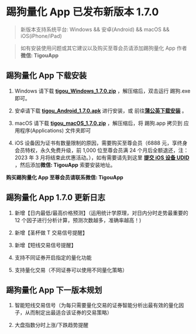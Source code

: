 # 踢狗量化 App 已发布新版本 1.7.0

> 新版本支持系统平台: Windows && 安卓(Android) && macOS && iOS(iPhone/iPad)

> 如有安装使用问题或其它建议以及购买至尊会员请添加踢狗量化 App 作者**微信: TigouApp**

## 踢狗量化 App 下载安装

1. Windows 请下载 [**tigou_Windows_1.7.0.zip**](https://gitee.com/TiGou/tigou_quant/releases/download/1.7.0/tigou_Windows_1.7.0.zip) ，解压缩后，双击运行 踢狗.exe 即可。

1. 安卓请下载 [**tigou_Android_1.7.0.apk**](https://gitee.com/TiGou/tigou_quant/releases/download/1.7.0/tigou_Android_1.7.0.apk) 进行安装，或 前往[**蒲公英下载安装**](https://gitee.com/link?target=https%3A%2F%2Fwww.pgyer.com%2Ftigou_android) 。

1. macOS 请下载 [**tigou_macOS_1.7.0.zip**](https://gitee.com/TiGou/tigou_quant/releases/download/1.7.0/tigou_macOS_1.7.0.zip) ，解压缩后，将 踢狗.app 拷贝到 应用程序(Applications) 文件夹即可

1. iOS 设备因为证书有数量限制的原因，需要购买至尊会员（6888 元，享终身会员特权，永久免费升级，前 1,000 位至尊会员满 24 个月后全额退还，注：2023 年 3 月将结束此优惠活动。），如有需要请先到这里 [**提交 iOS 设备 UDID**](https://gitee.com/link?target=https%3A%2F%2Fwww.pgyer.com%2Ftools%2Fudid%3Fsl%3Dn7DO) ，然后添加**微信: TigouApp** 索要安装地址。

**购买踢狗量化 App 至尊会员请联系微信: TigouApp**

## 踢狗量化 App 1.7.0 更新日志

1. 新增【日内最低/最高价格预测】（运用统计学原理，对日内分时走势最重要的 12 个因子进行分析计算，预测次数越多，准确率越高！)

1. 新增【圣杯做 T 交易信号提醒】

1. 新增【短线交易信号提醒】

1. 支持不同证券开启指定的量化功能

1. 支持量化交易（不同证券可以使用不同量化策略）

## 踢狗量化 App 下一版本规划

1. 智能短线交易信号（为每只需要量化交易的证券智能分析出最有效的量化因子，从而制定出最适合该证券的交易策略）

1. 大盘指数分时上涨/下跌趋势提醒
